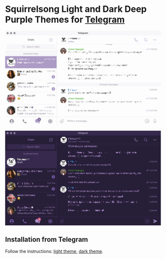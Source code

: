 # Squirrelsong Light and Dark Deep Purple Themes for [Telegram](https://telegram.org/)

![Squirrelsong Light theme for Telegram](screenshot-light.png)

![Squirrelsong Dark Deep Purple theme for Telegram](screenshot-dark.png)

## Installation from Telegram

Follow the instructions: [light theme](https://t.me/addtheme/squirrelsonglight), [dark theme](https://t.me/addtheme/squirrelsongdarkdp).
